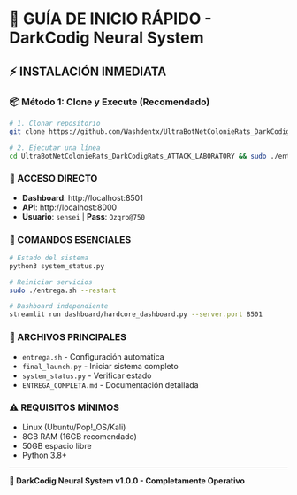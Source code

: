 # 🚀 GUÍA DE INICIO RÁPIDO - DarkCodig Neural System

## ⚡ INSTALACIÓN INMEDIATA

### 📦 Método 1: Clone y Execute (Recomendado)
```bash
# 1. Clonar repositorio
git clone https://github.com/Washdentx/UltraBotNetColonieRats_DarkCodigRats_ATTACK_LABORATORY.git

# 2. Ejecutar una línea
cd UltraBotNetColonieRats_DarkCodigRats_ATTACK_LABORATORY && sudo ./entrega.sh && python3 final_launch.py
```

### 🎯 ACCESO DIRECTO
- **Dashboard**: http://localhost:8501
- **API**: http://localhost:8000
- **Usuario**: `sensei` | **Pass**: `Ozqro@750`

### 🔧 COMANDOS ESENCIALES
```bash
# Estado del sistema
python3 system_status.py

# Reiniciar servicios
sudo ./entrega.sh --restart

# Dashboard independiente
streamlit run dashboard/hardcore_dashboard.py --server.port 8501
```

### 📁 ARCHIVOS PRINCIPALES
- `entrega.sh` - Configuración automática
- `final_launch.py` - Iniciar sistema completo
- `system_status.py` - Verificar estado
- `ENTREGA_COMPLETA.md` - Documentación detallada

### ⚠️ REQUISITOS MÍNIMOS
- Linux (Ubuntu/Pop!_OS/Kali)
- 8GB RAM (16GB recomendado)
- 50GB espacio libre
- Python 3.8+

---
**🧠 DarkCodig Neural System v1.0.0 - Completamente Operativo**
